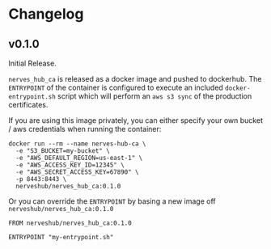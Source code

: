 # Changelog

## v0.1.0

Initial Release.

`nerves_hub_ca` is released as a docker image and pushed to dockerhub.
The `ENTRYPOINT` of the container is configured to execute an included
`docker-entrypoint.sh` script which will perform an `aws s3 sync` of the
production certificates. 

If you are using this image privately, you can either
specify your own bucket / aws credentials when running the container:

```
docker run --rm --name nerves-hub-ca \
  -e "S3_BUCKET=my-bucket" \
  -e "AWS_DEFAULT_REGION=us-east-1" \
  -e "AWS_ACCESS_KEY_ID=12345" \
  -e "AWS_SECRET_ACCESS_KEY=67890" \
  -p 8443:8443 \
  nerveshub/nerves_hub_ca:0.1.0
```

Or you can override the `ENTRYPOINT` by basing a new image off 
`nerveshub/nerves_hub_ca:0.1.0`

```
FROM nerveshub/nerves_hub_ca:0.1.0

ENTRYPOINT "my-entrypoint.sh"
```
